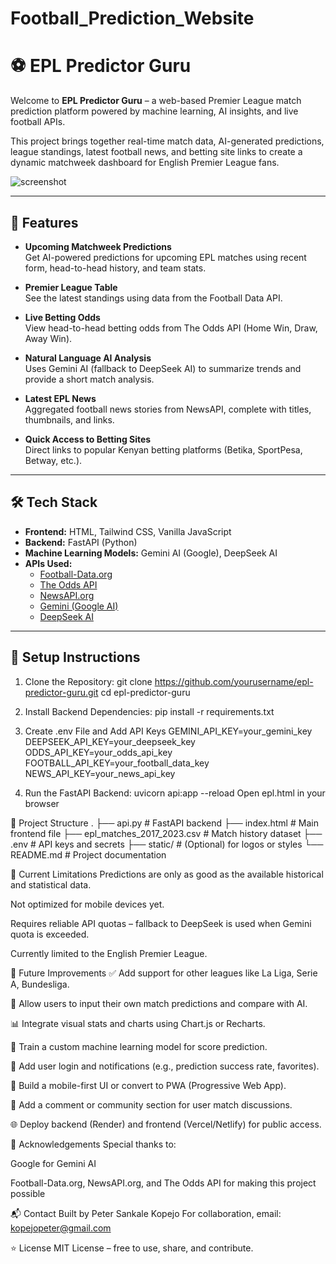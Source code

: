 # Football_Prediction_Website
# ⚽ EPL Predictor Guru

Welcome to **EPL Predictor Guru** – a web-based Premier League match prediction platform powered by machine learning, AI insights, and live football APIs.

This project brings together real-time match data, AI-generated predictions, league standings, latest football news, and betting site links to create a dynamic matchweek dashboard for English Premier League fans.

![screenshot](preview.png) <!-- Add an image to your repo for visual reference -->

---

## 🔮 Features

- **Upcoming Matchweek Predictions**  
  Get AI-powered predictions for upcoming EPL matches using recent form, head-to-head history, and team stats.

- **Premier League Table**  
  See the latest standings using data from the Football Data API.

- **Live Betting Odds**  
  View head-to-head betting odds from The Odds API (Home Win, Draw, Away Win).

- **Natural Language AI Analysis**  
  Uses Gemini AI (fallback to DeepSeek AI) to summarize trends and provide a short match analysis.

- **Latest EPL News**  
  Aggregated football news stories from NewsAPI, complete with titles, thumbnails, and links.

- **Quick Access to Betting Sites**  
  Direct links to popular Kenyan betting platforms (Betika, SportPesa, Betway, etc.).

---

## 🛠 Tech Stack

- **Frontend:** HTML, Tailwind CSS, Vanilla JavaScript  
- **Backend:** FastAPI (Python)  
- **Machine Learning Models:** Gemini AI (Google), DeepSeek AI  
- **APIs Used:**
  - [Football-Data.org](https://www.football-data.org/)
  - [The Odds API](https://the-odds-api.com/)
  - [NewsAPI.org](https://newsapi.org/)
  - [Gemini (Google AI)](https://ai.google.dev/)
  - [DeepSeek AI](https://deepseek.com/)

---

## 🚀 Setup Instructions

1. Clone the Repository:
  git clone https://github.com/yourusername/epl-predictor-guru.git
  cd epl-predictor-guru
  
2. Install Backend Dependencies:
  pip install -r requirements.txt

3. Create .env File and Add API Keys
  GEMINI_API_KEY=your_gemini_key
  DEEPSEEK_API_KEY=your_deepseek_key
  ODDS_API_KEY=your_odds_api_key
  FOOTBALL_API_KEY=your_football_data_key
  NEWS_API_KEY=your_news_api_key

4. Run the FastAPI Backend:
  uvicorn api:app --reload
  Open epl.html in your browser

📁 Project Structure
    .
    ├── api.py                  # FastAPI backend
    ├── index.html              # Main frontend file
    ├── epl_matches_2017_2023.csv  # Match history dataset
    ├── .env                    # API keys and secrets
    ├── static/                 # (Optional) for logos or styles
    └── README.md               # Project documentation


📌 Current Limitations
Predictions are only as good as the available historical and statistical data.

Not optimized for mobile devices yet.

Requires reliable API quotas – fallback to DeepSeek is used when Gemini quota is exceeded.

Currently limited to the English Premier League.


🌱 Future Improvements
✅ Add support for other leagues like La Liga, Serie A, Bundesliga.

🔄 Allow users to input their own match predictions and compare with AI.

📊 Integrate visual stats and charts using Chart.js or Recharts.

🧠 Train a custom machine learning model for score prediction.

🔔 Add user login and notifications (e.g., prediction success rate, favorites).

📱 Build a mobile-first UI or convert to PWA (Progressive Web App).

💬 Add a comment or community section for user match discussions.

🌐 Deploy backend (Render) and frontend (Vercel/Netlify) for public access.


🙌 Acknowledgements
Special thanks to:

Google for Gemini AI

Football-Data.org, NewsAPI.org, and The Odds API for making this project possible

📬 Contact
Built by Peter Sankale Kopejo
For collaboration, email: kopejopeter@gmail.com

⭐ License
MIT License – free to use, share, and contribute.

